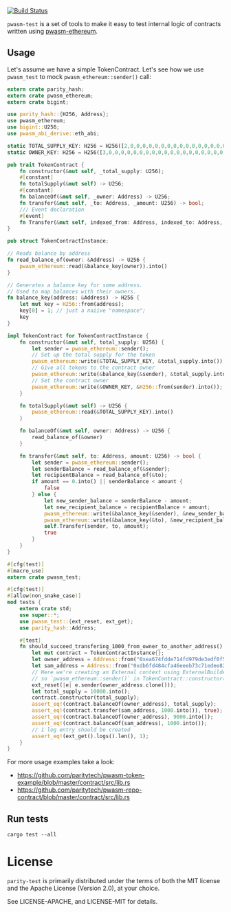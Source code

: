 [![Build Status](https://travis-ci.org/paritytech/pwasm-test.svg?branch=master)](https://travis-ci.org/paritytech/pwasm-test)

`pwasm-test` is a set of tools to make it easy to test internal logic of contracts written using [pwasm-ethereum](https://github.com/paritytech/pwasm-ethereum).

## Usage
Let's assume we have a simple TokenContract. Let's see how we use `pwasm_test` to mock `pwasm_ethereum::sender()` call:

```rust
extern crate parity_hash;
extern crate pwasm_ethereum;
extern crate bigint;

use parity_hash::{H256, Address};
use pwasm_ethereum;
use bigint::U256;
use pwasm_abi_derive::eth_abi;

static TOTAL_SUPPLY_KEY: H256 = H256([2,0,0,0,0,0,0,0,0,0,0,0,0,0,0,0,0,0,0,0,0,0,0,0,0,0,0,0,0,0,0,0]);
static OWNER_KEY: H256 = H256([3,0,0,0,0,0,0,0,0,0,0,0,0,0,0,0,0,0,0,0,0,0,0,0,0,0,0,0,0,0,0,0]);

pub trait TokenContract {
	fn constructor(&mut self, _total_supply: U256);
	#[constant]
	fn totalSupply(&mut self) -> U256;
	#[constant]
	fn balanceOf(&mut self, _owner: Address) -> U256;
	fn transfer(&mut self, _to: Address, _amount: U256) -> bool;
	/// Event declaration
	#[event]
	fn Transfer(&mut self, indexed_from: Address, indexed_to: Address, _value: U256);
}

pub struct TokenContractInstance;

// Reads balance by address
fn read_balance_of(owner: &Address) -> U256 {
	pwasm_ethereum::read(&balance_key(owner)).into()
}

// Generates a balance key for some address.
// Used to map balances with their owners.
fn balance_key(address: &Address) -> H256 {
	let mut key = H256::from(address);
	key[0] = 1; // just a naiive "namespace";
	key
}

impl TokenContract for TokenContractInstance {
	fn constructor(&mut self, total_supply: U256) {
		let sender = pwasm_ethereum::sender();
		// Set up the total supply for the token
		pwasm_ethereum::write(&TOTAL_SUPPLY_KEY, &total_supply.into());
		// Give all tokens to the contract owner
		pwasm_ethereum::write(&balance_key(&sender), &total_supply.into());
		// Set the contract owner
		pwasm_ethereum::write(&OWNER_KEY, &H256::from(sender).into());
	}

	fn totalSupply(&mut self) -> U256 {
		pwasm_ethereum::read(&TOTAL_SUPPLY_KEY).into()
	}

	fn balanceOf(&mut self, owner: Address) -> U256 {
		read_balance_of(&owner)
	}

	fn transfer(&mut self, to: Address, amount: U256) -> bool {
		let sender = pwasm_ethereum::sender();
		let senderBalance = read_balance_of(&sender);
		let recipientBalance = read_balance_of(&to);
		if amount == 0.into() || senderBalance < amount {
			false
		} else {
			let new_sender_balance = senderBalance - amount;
			let new_recipient_balance = recipientBalance + amount;
			pwasm_ethereum::write(&balance_key(&sender), &new_sender_balance.into());
			pwasm_ethereum::write(&balance_key(&to), &new_recipient_balance.into());
			self.Transfer(sender, to, amount);
			true
		}
	}
}

#[cfg(test)]
#[macro_use]
extern crate pwasm_test;

#[cfg(test)]
#[allow(non_snake_case)]
mod tests {
    extern crate std;
    use super::*;
    use pwasm_test::{ext_reset, ext_get};
    use parity_hash::Address;

    #[test]
    fn should_succeed_transfering_1000_from_owner_to_another_address() {
        let mut contract = TokenContractInstance{};
        let owner_address = Address::from("0xea674fdde714fd979de3edf0f56aa9716b898ec8");
        let sam_address = Address::from("0xdb6fd484cfa46eeeb73c71edee823e4812f9e2e1");
        // Here we're creating an External context using ExternalBuilder and set the `sender` to the `owner_address`
        // so `pwasm_ethereum::sender()` in TokenContract::constructor() will return that `owner_address`
        ext_reset(|e| e.sender(owner_address.clone()));
        let total_supply = 10000.into();
        contract.constructor(total_supply);
        assert_eq!(contract.balanceOf(owner_address), total_supply);
        assert_eq!(contract.transfer(sam_address, 1000.into()), true);
        assert_eq!(contract.balanceOf(owner_address), 9000.into());
        assert_eq!(contract.balanceOf(sam_address), 1000.into());
		// 1 log entry should be created
        assert_eq!(ext_get().logs().len(), 1);
    }
}
```
For more usage examples take a look:
* https://github.com/paritytech/pwasm-token-example/blob/master/contract/src/lib.rs
* https://github.com/paritytech/pwasm-repo-contract/blob/master/contract/src/lib.rs

## Run tests

`cargo test --all`

# License

`parity-test` is primarily distributed under the terms of both the MIT
license and the Apache License (Version 2.0), at your choice.

See LICENSE-APACHE, and LICENSE-MIT for details.
